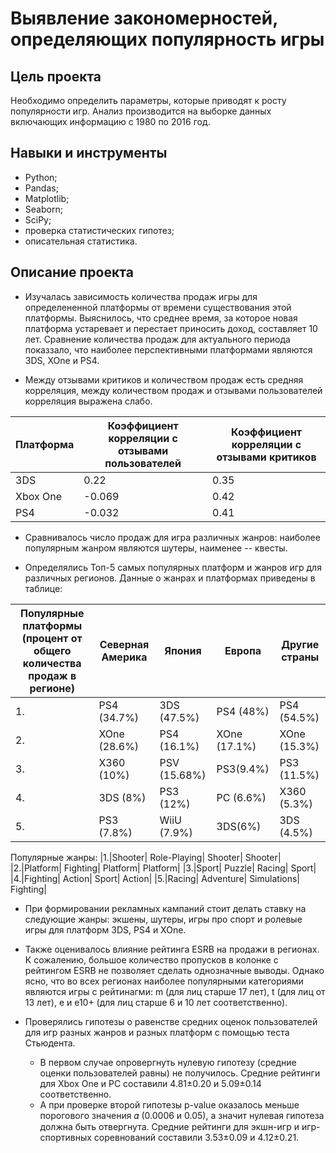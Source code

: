 # Выявление закономерностей, определяющих популярность игры

## Цель проекта

Необходимо определить параметры, которые приводят к росту популярности игр. Анализ производится на выборке данных включающих информацию с 1980 по 2016 год.

## Навыки и инструменты

* Python;
* Pandas;
* Matplotlib;
* Seaborn;
* SciPy;
* проверка статистических гипотез;
* описательная статистика.

## Описание проекта

* Изучалась зависимость количества продаж игры для определененной платформы от времени существования этой платформы. Выяснилось, что среднее время, за которое новая платформа устаревает 
и перестает приносить доход, составляет 10 лет. Сравнение количества продаж для актуального периода показзало, что наиболее перспективными платформами являются 3DS, XOne и PS4.

* Между отзывами критиков и количеством продаж есть средняя корреляция, между количеством продаж и отзывами пользователей корреляция выражена слабо.

Платформа| Коэффициент корреляции с отзывами пользователей| Коэффициент корреляции с отзывами критиков|
----------|-------------|---------------|
3DS|0.22|0.35|
Xbox One|-0.069|0.42|
PS4| -0.032|0.41|

* Сравнивалось число продаж для игра различных жанров: наиболее популярным жанром являются шутеры, наименее -- квесты.


* Определялись Топ-5 самых популярных платформ и жанров игр для различных регионов. Данные о жанрах и платформах приведены в таблице:

|Популярные платформы (процент от общего количества продаж в регионе)| Северная Америка | Япония |Европа|Другие страны|
|-----------------------|---------|----------|--------------|--------------|
|1.|PS4 (34.7%)|3DS (47.5%)|PS4 (48%)|PS4 (54.5%)|
|2.|XOne (28.6%)|PS4 (16.1%)|XOne (17.1%)|XOne (15.3%)|
|3.|X360 (10%)|PSV (15.68%)|PS3(9.4%)| PS3 (11.5%)|
|4.|3DS (8%)|PS3 (12%)|PC (6.6%)|X360 (5.3%)|
|5.|PS3 (7.8%)|WiiU (7.9%)|3DS(6%)|3DS (4.5%)|
Популярные жанры:
|1.|Shooter| Role-Playing| Shooter| Shooter|
|2.|Platform| Fighting| Platform| Platform|
|3.|Sport| Puzzle| Racing| Sport|
|4.|Fighting| Action| Sport| Action|
|5.|Racing| Adventure| Simulations| Fighting|

* При формировании рекламных кампаний стоит делать ставку на следующие жанры: экшены, шутеры, игры про спорт и ролевые игры для платформ 3DS, PS4 и XOne. 

* Также оценивалось влияние рейтинга ESRB на продажи в регионах. К сожалению, большое количество пропусков в колонке с рейтингом ESRB не позволяет сделать однозначные выводы.
Однако ясно, что во всех регионах наиболее популярными категориями являются игры с рейтинагми: m (для лиц старше 17 лет), t (для лиц от 13 лет), e и e10+ (для лиц старше 6 и 10 лет соответcтвенно).

* Проверялись гипотезы о равенстве средних оценок пользователей для игр разных жанров и разных платформ с помощью теста Стьюдента. 
	- В первом случае опровергнуть нулевую гипотезу 
(средние оценки пользователей равны) не получилось. Средние рейтинги для Xbox One и PC составили 4.81±0.20 и 5.09±0.14 соответственно. 
	- А при проверке второй гипотезы p-value оказалось меньше порогового значения 𝛼 (0.0006 и 0.05), 
	а значит нулевая гипотеза должна быть отвергнута. Средние рейтинги для экшн-игр и игр-спортивных соревнований составили 3.53±0.09 и 4.12±0.21.
